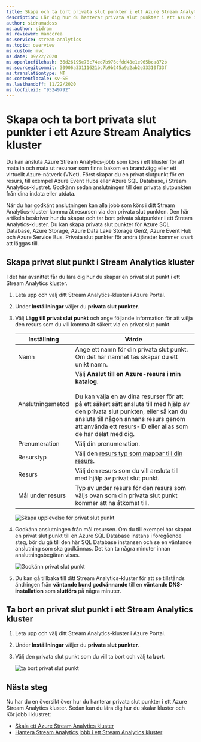 ```yaml
---
title: Skapa och ta bort privata slut punkter i ett Azure Stream Analytics kluster
description: Lär dig hur du hanterar privata slut punkter i ett Azure Stream Analytics kluster.
author: sidramadoss
ms.author: sidram
ms.reviewer: mamccrea
ms.service: stream-analytics
ms.topic: overview
ms.custom: mvc
ms.date: 09/22/2020
ms.openlocfilehash: 36d26195e78c74ed7b976cfdd48e1e965bca872b
ms.sourcegitcommit: 30906a33111621bc7b9b245a9a2ab2e33310f33f
ms.translationtype: MT
ms.contentlocale: sv-SE
ms.lasthandoff: 11/22/2020
ms.locfileid: "95249792"
---
```

# <a name="create-and-delete-private-endpoints-in-an-azure-stream-analytics-cluster"></a>Skapa och ta bort privata slut punkter i ett Azure Stream Analytics kluster

Du kan ansluta Azure Stream Analytics-jobb som körs i ett kluster för att mata in och mata ut resurser som finns bakom en brandvägg eller ett virtuellt Azure-nätverk (VNet). Först skapar du en privat slutpunkt för en resurs, till exempel Azure Event Hubs eller Azure SQL Database, i Stream Analytics-klustret. Godkänn sedan anslutningen till den privata slutpunkten från dina indata eller utdata.

När du har godkänt anslutningen kan alla jobb som körs i ditt Stream Analytics-kluster komma åt resursen via den privata slut punkten. Den här artikeln beskriver hur du skapar och tar bort privata slutpunkter i ett Stream Analytics-kluster. Du kan skapa privata slut punkter för Azure SQL Database, Azure Storage, Azure Data Lake Storage Gen2, Azure Event Hub och Azure Service Bus. Privata slut punkter för andra tjänster kommer snart att läggas till. 

## <a name="create-private-endpoint-in-stream-analytics-cluster"></a>Skapa privat slut punkt i Stream Analytics kluster

I det här avsnittet får du lära dig hur du skapar en privat slut punkt i ett Stream Analytics kluster.

1. Leta upp och välj ditt Stream Analytics-kluster i Azure Portal.

1. Under **Inställningar** väljer du **privata slut punkter**.

1. Välj **Lägg till privat slut punkt** och ange följande information för att välja den resurs som du vill komma åt säkert via en privat slut punkt.

   |Inställning|Värde|
   |---|---|
   |Namn|Ange ett namn för din privata slut punkt. Om det här namnet tas skapar du ett unikt namn.|
   |Anslutningsmetod|Välj **Anslut till en Azure-resurs i min katalog**.<br><br>Du kan välja en av dina resurser för att på ett säkert sätt ansluta till med hjälp av den privata slut punkten, eller så kan du ansluta till någon annans resurs genom att använda ett resurs-ID eller alias som de har delat med dig.|
   |Prenumeration|Välj din prenumeration.|
   |Resurstyp|Välj den [resurs typ som mappar till din resurs](../private-link/private-endpoint-overview.md#private-link-resource).|
   |Resurs|Välj den resurs som du vill ansluta till med hjälp av privat slut punkt.|
   |Mål under resurs|Typ av under resurs för den resurs som väljs ovan som din privata slut punkt kommer att ha åtkomst till.|

   ![Skapa upplevelse för privat slut punkt](./media/private-endpoints/create-private-endpoint.png)

1. Godkänn anslutningen från mål resursen. Om du till exempel har skapat en privat slut punkt till en Azure SQL Database instans i föregående steg, bör du gå till den här SQL Database instansen och se en väntande anslutning som ska godkännas. Det kan ta några minuter innan anslutningsbegäran visas.

    ![Godkänn privat slut punkt](./media/private-endpoints/approve-private-endpoint.png)

1. Du kan gå tillbaka till ditt Stream Analytics-kluster för att se tillstånds ändringen från **väntande kund godkännande** till en **väntande DNS-installation** som **slutförs** på några minuter.

## <a name="delete-a-private-endpoint-in-a-stream-analytics-cluster"></a>Ta bort en privat slut punkt i ett Stream Analytics kluster

1. Leta upp och välj ditt Stream Analytics-kluster i Azure Portal.

1. Under **Inställningar** väljer du **privata slut punkter**.

1. Välj den privata slut punkt som du vill ta bort och välj **ta bort**.

   ![ta bort privat slut punkt](./media/private-endpoints/delete-private-endpoint.png)

## <a name="next-steps"></a>Nästa steg

Nu har du en översikt över hur du hanterar privata slut punkter i ett Azure Stream Analytics kluster. Sedan kan du lära dig hur du skalar kluster och Kör jobb i klustret:

* [Skala ett Azure Stream Analytics kluster](scale-cluster.md)
* [Hantera Stream Analytics jobb i ett Stream Analytics kluster](manage-jobs-cluster.md)
